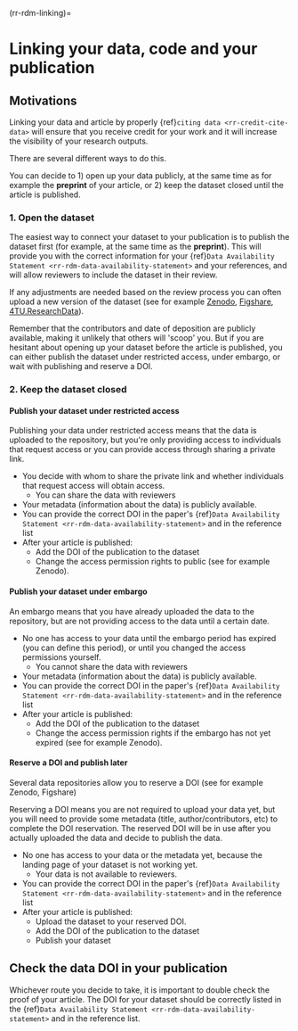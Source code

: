 (rr-rdm-linking)=
# Linking your data, code and your publication

## Motivations
Linking your data and article by properly {ref}`citing data <rr-credit-cite-data>` will ensure that you receive credit for your work and it will increase the visibility of your research outputs.

There are several different ways to do this. 

You can decide to 1) open up your data publicly, at the same time as for example the **preprint** of your article, or 2) keep the dataset closed until the article is published.

### 1. Open the dataset

The easiest way to connect your dataset to your publication is to publish the dataset first (for example, at the same time as the **preprint**). 
This will provide you with the correct information for your {ref}`Data Availability Statement <rr-rdm-data-availability-statement>` and your references, and will allow reviewers to include the dataset in their review. 

If any adjustments are needed based on the review process you can often upload a new version of the dataset (see for example [Zenodo](https://zenodo.org/), [Figshare](https://figshare.com/), [4TU.ResearchData](https://data.4tu.nl/info//en/)). 

Remember that the contributors and date of deposition are publicly available, making it unlikely that others will 'scoop' you. 
But if you are hesitant about opening up your dataset before the article is published, you can either publish the dataset under restricted access, under embargo, or wait with publishing and reserve a DOI. 

### 2. Keep the dataset closed

#### Publish your dataset under restricted access
Publishing your data under restricted access means that the data is uploaded to the repository, but you're only providing access to individuals that request access or you can provide access through sharing a private link. 
* You decide with whom to share the private link and whether individuals that request access will obtain access.
    * You can share the data with reviewers
* Your metadata (information about the data) is publicly available.
* You can provide the correct DOI in the paper's {ref}`Data Availability Statement <rr-rdm-data-availability-statement>` and in the reference list
* After your article is published: 
    * Add the DOI of the publication to the dataset 
    * Change the access permission rights to public (see for example Zenodo).


#### Publish your dataset under embargo

An embargo means that you have already uploaded the data to the repository, but are not providing access to the data until a certain date. 

* No one has access to your data until the embargo period has expired (you can define this period), or until you changed the access permissions yourself. 
    * You cannot share the data with reviewers
* Your metadata (information about the data) is publicly available.
* You can provide the correct DOI in the paper's {ref}`Data Availability Statement <rr-rdm-data-availability-statement>` and in the reference list
* After your article is published: 
    * Add the DOI of the publication to the dataset 
    * Change the access permission rights if the embargo has not yet expired (see for example Zenodo).

#### Reserve a DOI and publish later

Several data repositories allow you to reserve a DOI (see for example Zenodo, Figshare)

Reserving a DOI means you are not required to upload your data yet, but you will need to provide some metadata (title, author/contributors, etc) to complete the DOI reservation. 
The reserved DOI will be in use after you actually uploaded the data and decide to publish the data. 
* No one has access to your data or the metadata yet, because the landing page of your dataset is not working yet. 
    * Your data is not available to reviewers.
* You can provide the correct DOI in the paper's {ref}`Data Availability Statement <rr-rdm-data-availability-statement>` and in the reference list
* After your article is published:
    * Upload the dataset to your reserved DOI. 
    * Add the DOI of the publication to the dataset
    * Publish your dataset

## Check the data DOI in your publication
Whichever route you decide to take, it is important to double check the proof of your article. 
The DOI for your dataset should be correctly listed in the {ref}`Data Availability Statement <rr-rdm-data-availability-statement>` and in the reference list. 

